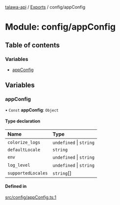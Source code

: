 [talawa-api](../README.md) / [Exports](../modules.md) / config/appConfig

# Module: config/appConfig

## Table of contents

### Variables

- [appConfig](config_appConfig.md#appconfig)

## Variables

### appConfig

• `Const` **appConfig**: `Object`

#### Type declaration

| Name | Type |
| :------ | :------ |
| `colorize_logs` | `undefined` \| `string` |
| `defaultLocale` | `string` |
| `env` | `undefined` \| `string` |
| `log_level` | `undefined` \| `string` |
| `supportedLocales` | `string`[] |

#### Defined in

[src/config/appConfig.ts:1](https://github.com/PalisadoesFoundation/talawa-api/blob/ca38e6d/src/config/appConfig.ts#L1)
